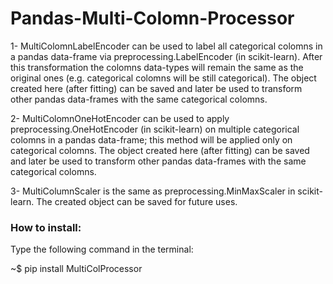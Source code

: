 # Pandas-Multi-Colomn-Processor

1- MultiColomnLabelEncoder can be used to label all categorical colomns in a pandas data-frame via preprocessing.LabelEncoder (in scikit-learn). After this transformation the colomns data-types will remain the same as the original ones (e.g. categorical colomns will be still categorical). The object created here (after fitting) can be saved and later be used to transform other pandas data-frames with the same categorical colomns.

2- MultiColomnOneHotEncoder can be used to apply preprocessing.OneHotEncoder (in scikit-learn) on multiple categorical colomns in a pandas data-frame; this method will be applied only on categorical colomns. The object created here (after fitting) can be saved and later be used to transform other pandas data-frames with the same categorical colomns.

3- MultiColumnScaler is the same as preprocessing.MinMaxScaler in scikit-learn. The created object can be saved for future uses.


### How to install:
Type the following command in the terminal:

~$ pip install MultiColProcessor
